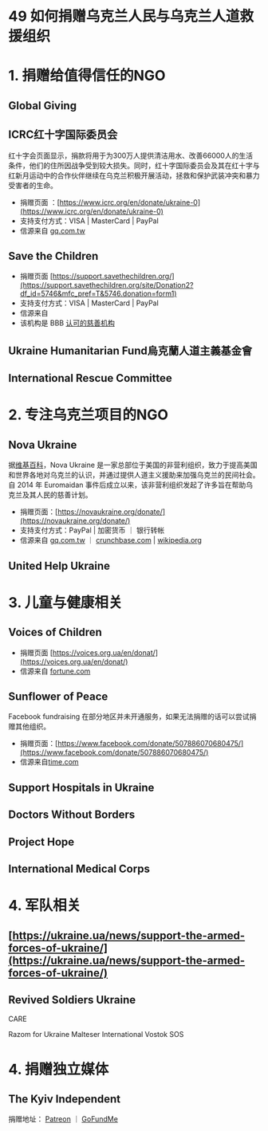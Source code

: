 # 49 如何捐赠乌克兰人民与乌克兰人道救援组织

# 1. 捐赠给值得信任的NGO

## Global Giving

## ICRC红十字国际委员会
红十字会页面显示，捐款将用于为300万人提供清洁用水、改善66000人的生活条件，他们的住所因战争受到较大损失。同时，红十字国际委员会及其在红十字与红新月运动中的合作伙伴继续在乌克兰积极开展活动，拯救和保护武装冲突和暴力受害者的生命。
- 捐赠页面 ：[https://www.icrc.org/en/donate/ukraine-0](https://www.icrc.org/en/donate/ukraine-0)
- 支持支付方式：VISA | MasterCard  | PayPal
- 信源来自 [gq.com.tw](https://www.gq.com.tw/bettermen/article/%E5%A6%82%E6%9E%9C%E4%BD%A0%E9%97%9C%E5%BF%83%E7%83%8F%E5%85%8B%E8%98%AD%E6%83%85%E5%8B%A2%E8%88%87%E4%BA%BA%E6%B0%91%E4%BB%A5%E4%B8%8B%E7%95%B6%E5%9C%B0%E4%BA%BA%E9%81%93%E6%95%91%E6%8F%B4%E7%B5%84%E7%B9%94%E7%AD%89%E5%BE%85%E6%82%A8%E7%9A%84%E6%8D%90%E6%AC%BE)


## Save the Children
- 捐赠页面 [https://support.savethechildren.org/](https://support.savethechildren.org/site/Donation2?df_id=5746&mfc_pref=T&5746.donation=form1)
- 支持支付方式：VISA | MasterCard  | PayPal
- 信源来自
- 该机构是 BBB [认可的慈善机构](https://www.give.org/charity-reviews/national/Children-and-Youth/Save-the-Children-Federation-in-Fairfield-ct-893)

## Ukraine Humanitarian Fund烏克蘭人道主義基金會

## International Rescue Committee

# 2. 专注乌克兰项目的NGO
## Nova Ukraine
据[维基百科](https://en.wikipedia.org/wiki/Nova_Ukraine)，Nova Ukraine 是一家总部位于美国的非营利组织，致力于提高美国和世界各地对乌克兰的认识，并通过提供人道主义援助来加强乌克兰的民间社会。 自 2014 年 Euromaidan 事件后成立以来，该非营利组织发起了许多旨在帮助乌克兰及其人民的慈善计划。
- 捐赠页面：[https://novaukraine.org/donate/](https://novaukraine.org/donate/)
- 支持支付方式：PayPal | 加密货币 ｜ 银行转帐
- 信源来自 [gq.com.tw](https://www.gq.com.tw/bettermen/article/%E5%A6%82%E6%9E%9C%E4%BD%A0%E9%97%9C%E5%BF%83%E7%83%8F%E5%85%8B%E8%98%AD%E6%83%85%E5%8B%A2%E8%88%87%E4%BA%BA%E6%B0%91%E4%BB%A5%E4%B8%8B%E7%95%B6%E5%9C%B0%E4%BA%BA%E9%81%93%E6%95%91%E6%8F%B4%E7%B5%84%E7%B9%94%E7%AD%89%E5%BE%85%E6%82%A8%E7%9A%84%E6%8D%90%E6%AC%BE) ｜ [crunchbase.com](https://www.crunchbase.com/organization/nova-ukraine) |  [wikipedia.org](https://en.wikipedia.org/wiki/Nova_Ukraine)

## United Help Ukraine

# 3. 儿童与健康相关

## Voices of Children
- 捐赠页面 [https://voices.org.ua/en/donat/](https://voices.org.ua/en/donat/)
- 信源来自 [fortune.com](https://fortune.com/2022/02/25/how-to-help-ukraine/)


## Sunflower of Peace
Facebook fundraising 在部分地区并未开通服务，如果无法捐赠的话可以尝试捐赠其他组织。
- 捐赠页面：[https://www.facebook.com/donate/507886070680475/](https://www.facebook.com/donate/507886070680475/)
- 信源来自[time.com](https://time.com/6151353/how-to-help-ukraine-people/)

## Support Hospitals in Ukraine
## Doctors Without Borders
## Project Hope
## International Medical Corps

# 4. 军队相关
## [https://ukraine.ua/news/support-the-armed-forces-of-ukraine/](https://ukraine.ua/news/support-the-armed-forces-of-ukraine/)
## Revived Soldiers Ukraine

CARE


Razom for Ukraine
Malteser International
Vostok SOS


# 4. 捐赠独立媒体
## The Kyiv Independent
捐赠地址： [Patreon](https://www.patreon.com/kyivindependent) ｜ [GoFundMe](https://www.gofundme.com/f/kyivindependent-launch)